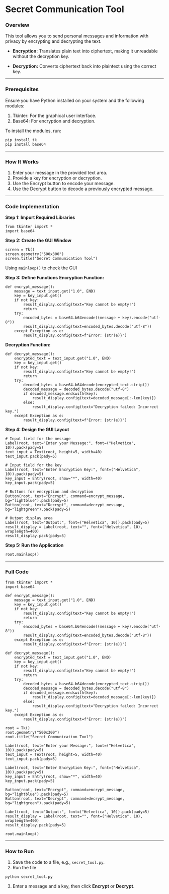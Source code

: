 # Secret Communication Tool
### Overview
This tool allows you to send personal messages and information with privacy by encrypting and decrypting the text.

* **Encryption:** Translates plain text into ciphertext, making it unreadable without the decryption key.

* **Decryption:** Converts ciphertext back into plaintext using the correct key.

---

### Prerequisites
Ensure you have Python installed on your system and the following modules:

1. Tkinter: For the graphical user interface.
2. Base64: For encryption and decryption.

To install the modules, run:

```
pip install tk
pip install base64
```

---

### How It Works
1. Enter your message in the provided text area.
2. Provide a key for encryption or decryption.
3. Use the Encrypt button to encode your message.
4. Use the Decrypt button to decode a previously encrypted message.

---

### Code Implementation
**Step 1: Import Required Libraries**
```
from tkinter import *
import base64
```
**Step 2: Create the GUI Window**
```
screen = Tk()
screen.geometry("500x300")
screen.title("Secret Communication Tool")
```
Using `mainloop()` to check the GUI

**Step 3: Define Functions**
**Encryption Function:**
```
def encrypt_message():
    message = text_input.get("1.0", END)
    key = key_input.get()
    if not key:
        result_display.config(text="Key cannot be empty!")
        return
    try:
        encoded_bytes = base64.b64encode((message + key).encode("utf-8"))
        result_display.config(text=encoded_bytes.decode("utf-8"))
    except Exception as e:
        result_display.config(text=f"Error: {str(e)}")
```
**Decryption Function:**
```
def decrypt_message():
    encrypted_text = text_input.get("1.0", END)
    key = key_input.get()
    if not key:
        result_display.config(text="Key cannot be empty!")
        return
    try:
        decoded_bytes = base64.b64decode(encrypted_text.strip())
        decoded_message = decoded_bytes.decode("utf-8")
        if decoded_message.endswith(key):
            result_display.config(text=decoded_message[:-len(key)])
        else:
            result_display.config(text="Decryption failed: Incorrect key.")
    except Exception as e:
        result_display.config(text=f"Error: {str(e)}")
```
**Step 4: Design the GUI Layout**
```
# Input field for the message
Label(root, text="Enter your Message:", font=("Helvetica", 10)).pack(pady=5)
text_input = Text(root, height=5, width=40)
text_input.pack(pady=5)

# Input field for the key
Label(root, text="Enter Encryption Key:", font=("Helvetica", 10)).pack(pady=5)
key_input = Entry(root, show="*", width=40)
key_input.pack(pady=5)

# Buttons for encryption and decryption
Button(root, text="Encrypt", command=encrypt_message, bg="lightblue").pack(pady=5)
Button(root, text="Decrypt", command=decrypt_message, bg="lightgreen").pack(pady=5)

# Output display area
Label(root, text="Output:", font=("Helvetica", 10)).pack(pady=5)
result_display = Label(root, text="", font=("Helvetica", 10), wraplength=400)
result_display.pack(pady=5)
```
**Step 5: Run the Application**
```
root.mainloop()
```

---

### Full Code
```
from tkinter import *
import base64

def encrypt_message():
    message = text_input.get("1.0", END)
    key = key_input.get()
    if not key:
        result_display.config(text="Key cannot be empty!")
        return
    try:
        encoded_bytes = base64.b64encode((message + key).encode("utf-8"))
        result_display.config(text=encoded_bytes.decode("utf-8"))
    except Exception as e:
        result_display.config(text=f"Error: {str(e)}")

def decrypt_message():
    encrypted_text = text_input.get("1.0", END)
    key = key_input.get()
    if not key:
        result_display.config(text="Key cannot be empty!")
        return
    try:
        decoded_bytes = base64.b64decode(encrypted_text.strip())
        decoded_message = decoded_bytes.decode("utf-8")
        if decoded_message.endswith(key):
            result_display.config(text=decoded_message[:-len(key)])
        else:
            result_display.config(text="Decryption failed: Incorrect key.")
    except Exception as e:
        result_display.config(text=f"Error: {str(e)}")

root = Tk()
root.geometry("500x300")
root.title("Secret Communication Tool")

Label(root, text="Enter your Message:", font=("Helvetica", 10)).pack(pady=5)
text_input = Text(root, height=5, width=40)
text_input.pack(pady=5)

Label(root, text="Enter Encryption Key:", font=("Helvetica", 10)).pack(pady=5)
key_input = Entry(root, show="*", width=40)
key_input.pack(pady=5)

Button(root, text="Encrypt", command=encrypt_message, bg="lightblue").pack(pady=5)
Button(root, text="Decrypt", command=decrypt_message, bg="lightgreen").pack(pady=5)

Label(root, text="Output:", font=("Helvetica", 10)).pack(pady=5)
result_display = Label(root, text="", font=("Helvetica", 10), wraplength=400)
result_display.pack(pady=5)

root.mainloop()
```

---

### How to Run
1. Save the code to a file, e.g., `secret_tool.py`.
2. Run the file
```
python secret_tool.py
```
3. Enter a message and a key, then click **Encrypt** or **Decrypt**.
